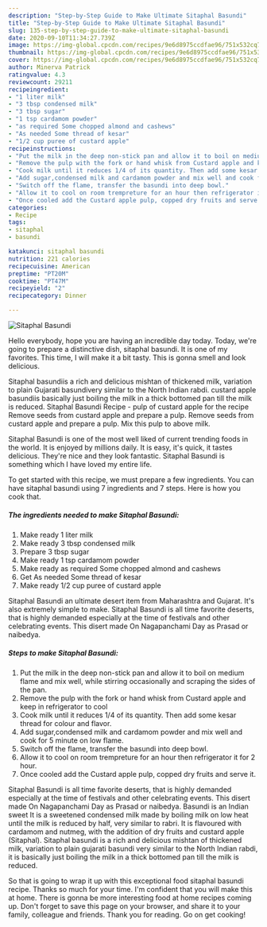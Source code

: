 ```yaml
---
description: "Step-by-Step Guide to Make Ultimate Sitaphal Basundi"
title: "Step-by-Step Guide to Make Ultimate Sitaphal Basundi"
slug: 135-step-by-step-guide-to-make-ultimate-sitaphal-basundi
date: 2020-09-10T11:34:27.739Z
image: https://img-global.cpcdn.com/recipes/9e6d8975ccdfae96/751x532cq70/sitaphal-basundi-recipe-main-photo.jpg
thumbnail: https://img-global.cpcdn.com/recipes/9e6d8975ccdfae96/751x532cq70/sitaphal-basundi-recipe-main-photo.jpg
cover: https://img-global.cpcdn.com/recipes/9e6d8975ccdfae96/751x532cq70/sitaphal-basundi-recipe-main-photo.jpg
author: Minerva Patrick
ratingvalue: 4.3
reviewcount: 29211
recipeingredient:
- "1 liter milk"
- "3 tbsp condensed milk"
- "3 tbsp sugar"
- "1 tsp cardamom powder"
- "as required Some chopped almond and cashews"
- "As needed Some thread of kesar"
- "1/2 cup puree of custard apple"
recipeinstructions:
- "Put the milk in the deep non-stick pan and allow it to boil on medium flame and mix well, while stirring occasionally and scraping the sides of the pan."
- "Remove the pulp with the fork or hand whisk from Custard apple and keep in refrigerator to cool"
- "Cook milk until it reduces 1/4 of its quantity. Then add some kesar thread for colour and flavor."
- "Add sugar,condensed milk and cardamom powder and mix well and cook for 5 minute on low flame."
- "Switch off the flame, transfer the basundi into deep bowl."
- "Allow it to cool on room trempreture for an hour then refrigerator it for 2 hour."
- "Once cooled add the Custard apple pulp, copped dry fruits and serve it."
categories:
- Recipe
tags:
- sitaphal
- basundi

katakunci: sitaphal basundi 
nutrition: 221 calories
recipecuisine: American
preptime: "PT20M"
cooktime: "PT47M"
recipeyield: "2"
recipecategory: Dinner

---
```



![Sitaphal Basundi](https://img-global.cpcdn.com/recipes/9e6d8975ccdfae96/751x532cq70/sitaphal-basundi-recipe-main-photo.jpg)

Hello everybody, hope you are having an incredible day today. Today, we're going to prepare a distinctive dish, sitaphal basundi. It is one of my favorites. This time, I will make it a bit tasty. This is gonna smell and look delicious.

Sitaphal basundiis a rich and delicious mishtan of thickened milk, variation to plain Gujarati basundivery similar to the North Indian rabdi. custard apple basundiis basically just boiling the milk in a thick bottomed pan till the milk is reduced. Sitaphal Basundi Recipe - pulp of custard apple for the recipe Remove seeds from custard apple and prepare a pulp. Remove seeds from custard apple and prepare a pulp. Mix this pulp to above milk.

Sitaphal Basundi is one of the most well liked of current trending foods in the world. It is enjoyed by millions daily. It is easy, it's quick, it tastes delicious. They're nice and they look fantastic. Sitaphal Basundi is something which I have loved my entire life.


To get started with this recipe, we must prepare a few ingredients. You can have sitaphal basundi using 7 ingredients and 7 steps. Here is how you cook that.

<!--inarticleads1-->

##### The ingredients needed to make Sitaphal Basundi:

1. Make ready 1 liter milk
1. Make ready 3 tbsp condensed milk
1. Prepare 3 tbsp sugar
1. Make ready 1 tsp cardamom powder
1. Make ready as required Some chopped almond and cashews
1. Get As needed Some thread of kesar
1. Make ready 1/2 cup puree of custard apple


Sitaphal Basundi an ultimate desert item from Maharashtra and Gujarat. It&#39;s also extremely simple to make. Sitaphal Basundi is all time favorite deserts, that is highly demanded especially at the time of festivals and other celebrating events. This disert made On Nagapanchami Day as Prasad or naibedya. 

<!--inarticleads2-->

##### Steps to make Sitaphal Basundi:

1. Put the milk in the deep non-stick pan and allow it to boil on medium flame and mix well, while stirring occasionally and scraping the sides of the pan.
1. Remove the pulp with the fork or hand whisk from Custard apple and keep in refrigerator to cool
1. Cook milk until it reduces 1/4 of its quantity. Then add some kesar thread for colour and flavor.
1. Add sugar,condensed milk and cardamom powder and mix well and cook for 5 minute on low flame.
1. Switch off the flame, transfer the basundi into deep bowl.
1. Allow it to cool on room trempreture for an hour then refrigerator it for 2 hour.
1. Once cooled add the Custard apple pulp, copped dry fruits and serve it.


Sitaphal Basundi is all time favorite deserts, that is highly demanded especially at the time of festivals and other celebrating events. This disert made On Nagapanchami Day as Prasad or naibedya. Basundi is an Indian sweet It is a sweetened condensed milk made by boiling milk on low heat until the milk is reduced by half, very similar to rabri. It is flavoured with cardamom and nutmeg, with the addition of dry fruits and custard apple (Sitaphal). Sitaphal basundi is a rich and delicious mishtan of thickened milk, variation to plain gujarati basundi very similar to the North Indian rabdi, it is basically just boiling the milk in a thick bottomed pan till the milk is reduced. 

So that is going to wrap it up with this exceptional food sitaphal basundi recipe. Thanks so much for your time. I'm confident that you will make this at home. There is gonna be more interesting food at home recipes coming up. Don't forget to save this page on your browser, and share it to your family, colleague and friends. Thank you for reading. Go on get cooking!
